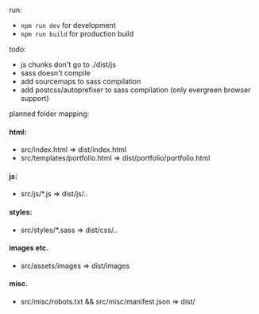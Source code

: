 run:
- `npm run dev` for development
- `npm run build` for production build

todo: 
* js chunks don't go to ./dist/js
* sass doesn't compile
* add sourcemaps to sass compilation
* add postcss/autoprefixer to sass compilation (only evergreen browser support)

planned folder mapping:

#### html:
- src/index.html => dist/index.html
- src/templates/portfolio.html => dist/portfolio/portfolio.html

#### js:
- src/js/*.js => dist/js/..

#### styles:
- src/styles/*.sass => dist/css/..

#### images etc.
- src/assets/images => dist/images

#### misc.
- src/misc/robots.txt && src/misc/manifest.json => dist/

